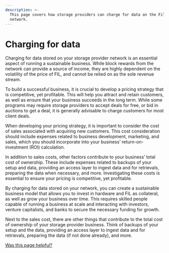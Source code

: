 ```yaml
---
description: >-
  This page covers how storage providers can charge for data on the Filecoin
  network.
---
```


# Charging for data

Charging for data stored on your storage provider network is an essential aspect of running a sustainable business. While block rewards from the network can provide a source of income, they are highly dependent on the volatility of the price of FIL, and cannot be relied on as the sole revenue stream.

To build a successful business, it is crucial to develop a pricing strategy that is competitive, yet profitable. This will help you attract and retain customers, as well as ensure that your business succeeds in the long term. While some programs may require storage providers to accept deals for free, or bid in auctions to get a deal, it is generally advisable to charge customers for most client deals.

When developing your pricing strategy, it is important to consider the cost of sales associated with acquiring new customers. This cost consideration should include expenses related to business development, marketing, and sales, which you should incorporate into your business’ return-on-investment (ROI) calculation.

In addition to sales costs, other factors contribute to your business’ total cost of ownership. These include expenses related to backups of your setup and data, providing an access layer to ingest data and for retrievals, preparing the data when necessary, and more. Investigating these costs is essential to ensure your pricing is competitive, yet profitable.

By charging for data stored on your network, you can create a sustainable business model that allows you to invest in hardware and FIL as collateral, as well as grow your business over time. This requires skilled people capable of running a business at scale and interacting with investors, venture capitalists, and banks to secure the necessary funding for growth.

Next to the sales cost, there are other things that contribute to the total cost of ownership of your storage provider business. Think of backups of your setup and the data, providing an access layer to ingest data and for retrievals, preparing the data (if not done already), and more.



[Was this page helpful?](https://airtable.com/apppq4inOe4gmSSlk/pagoZHC2i1iqgphgl/form?prefill\_Page+URL=https://docs.filecoin.io/storage-providers/filecoin-deals/charging-for-data)
